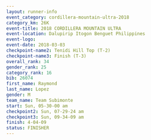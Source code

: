 ```yaml
---
layout: runner-info 
event_category: cordillera-mountain-ultra-2018 
category_km: 26K 
event-title: 2018 CORDILLERA MOUNTAIN ULTRA 
event-location: Dalupirip Itogon Benguet Philippines 
event-logo: 
event-date: 2018-03-03 
checkpoint-name2: Tenidi Hill Top (T-2) 
checkpoint-name3: Finish (T-3) 
overall_rank: 34
gender_rank: 25
category_rank: 16
bib: 26074
first_name: Raymond
last_name: Lopez
gender: M
team_name: Team Subimonte
start: Sun, 05-30-00 am
checkpoint2: Sun, 07-29-24 am
checkpoint3: Sun, 09-34-09 am
finish: 4-04-09
status: FINISHER
---
```

